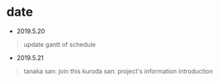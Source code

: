 # date

- 2019.5.20
>  update gantt of schedule

- 2019.5.21
> tanaka san: join this
> kuroda san: project's information introduction
